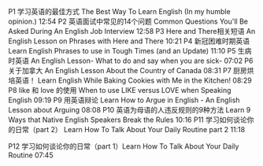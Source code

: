 P1
学习英语的最佳方式 The Best Way To Learn English (In my humble opinion.)
12:54
P2
英语面试中常见的14个问题 Common Questions You'll Be Asked During An English Job Interview
12:58
P3
Here and There相关短语 An English Lesson on Phrases with Here and There
10:21
P4
新冠困难时期英语 Learn English Phrases to use in Tough Times (and an Update)
11:10
P5
生病时英语 An English Lesson- What to do and say when you are sick-
07:02
P6
关于加拿大 An English Lesson About the Country of Canada
08:31
P7
厨房烘培英语！ Learn English While Baking Cookies with Me in the Kitchen!
08:29
P8
like 和 love 的使用 When to use LIKE versus LOVE when Speaking English
09:19
P9
用英语辩论 Learn How to Argue in English - An English Lesson about Arguing
08:08
P10
英语为母语的人违反规则的9种方法 Learn 9 Ways that Native English Speakers Break the Rules
10:16
P11
学习如何谈论你的日常（part 2） Learn How To Talk About Your Daily Routine part 2
11:18

P12
学习如何谈论你的日常（part 1）Learn How To Talk About Your Daily Routine
07:45
